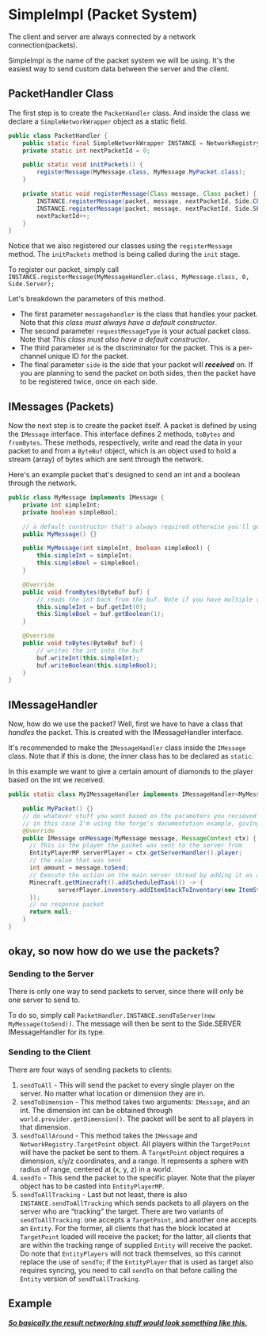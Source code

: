 # Simplelmpl (Packet System)
The client and server are always connected by a network connection(packets).

Simplelmpl is the name of the packet system we will be using. It's the easiest way to send custom data between the server and the client.

## PacketHandler Class
The first step is to create the `PacketHandler` class. And inside the class we declare a `SimpleNetworkWrapper` object as a static field.

~~~java
public class PacketHandler {
	public static final SimpleNetworkWrapper INSTANCE = NetworkRegistry.INSTANCE.newSimpleChannel("yourModId".toUpperCase());
	private static int nextPacketId = 0;

	public static void initPackets() {
		registerMessage(MyMessage.class, MyMessage.MyPacket.class);
	}

	private static void registerMessage(Class message, Class packet) {
		INSTANCE.registerMessage(packet, message, nextPacketId, Side.CLIENT);
		INSTANCE.registerMessage(packet, message, nextPacketId, Side.SERVER);
		nextPacketId++;
	}
}
~~~

Notice that we also registered our classes using the `registerMessage` method. The `initPackets` method is being called during the `init` stage.

To register our packet, simply call `INSTANCE.registerMessage(MyMessageHandler.class, MyMessage.class, 0, Side.Server);`

Let's breakdown the parameters of this method.

- The first parameter `messagehandler` is the class that handles your packet. Note that *this class must always have a default constructor*.
- The second parameter `requestMessageType` is your actual packet class. Note that *This class must also have a default constructor*.
- The third parameter `id` is the discriminator for the packet. This is a per-channel unique ID for the packet.
- The final parameter `side` is the side that your packet will ***received*** on. If you are planning to send the packet on both sides, then the packet have to be registered twice, once on each side.


## IMessages (Packets)
Now the next step is to create the packet itself. A packet is defined by using the `IMessage` interface. This interface defines 2 methods, `toBytes` and `fromBytes`. These methods, respectively, write and read the data in your packet to and from a `ByteBuf` object, which is an object used to hold a stream (array) of bytes which are sent through the network.

Here's an example packet that's designed to send an int and a boolean through the network.
~~~java
public class MyMessage implements IMessage {
    private int simpleInt;
    private boolean simpleBool;

    // a default constructor that's always required otherwise you'll get errors
    public MyMessage() {}

    public MyMessage(int simpleInt, boolean simpleBool) {
        this.simpleInt = simpleInt;
        this.simpleBool = simpleBool;
    }

    @Override
    public void fromBytes(ByteBuf buf) {
        // reads the int back from the buf. Note if you have multiple values, you must read in the same order you wrote.
        this.simpleInt = buf.getInt(0);
        this.SimpleBool = buf.getBoolean(1);
    }

    @Override
    public void toBytes(ByteBuf buf) {
        // writes the int into the buf
        buf.writeInt(this.simpleInt);
        buf.writeBoolean(this.simpleBool);
    }
}
~~~

## IMessageHandler
Now, how do we use the packet? Well, first we have to have a class that *handles* the packet. This is created with the IMessageHandler interface.

It's recommended to make the `IMessageHandler` class inside the `IMessage` class. Note that if this is done, the inner class has to be declared as `static`.

In this example we want to give a certain amount of diamonds to the player based on the int we received.

~~~java
public static class MyIMessageHandler implements IMessageHandler<MyMessage, IMessage> {

    public MyPacket() {}
    // do whatever stuff you want based on the parameters you recieved
    // in this case I'm using the forge's documentation example, giving the player some diamonds
    @Override
    public IMessage onMessage(MyMessage message, MessageContext ctx) {
      // This is the player the packet was sent to the server from
      EntityPlayerMP serverPlayer = ctx.getServerHandler().player;
      // the value that was sent
      int amount = message.toSend;
      // Execute the action on the main server thread by adding it as a scheduled task
      Minecraft.getMinecraft().addScheduledTask(() -> {
              serverPlayer.inventory.addItemStackToInventory(new ItemStack(Items.DIAMOND, amount));
      });
      // no response packet
      return null;
    }
}
~~~

## okay, so now how do we use the packets?
### Sending to the Server
There is only one way to send packets to server, since there will only be one server to send to.

To do so, simply call `PacketHandler.INSTANCE.sendToServer(new MyMessage(toSend))`. The message will then be sent to the Side.SERVER IMessageHandler for its type.

### Sending to the Client
There are four ways of sending packets to clients:

1. `sendToAll` - This will send the packet to every single player on the server. No matter what location or dimension they are in.
2. `sendToDimension` - This method takes two arguments: `IMessage`, and an int. The dimension int can be obtained through `world.provider.getDimension()`. The packet will be sent to all players in that dimension.
3. `sendToAllAround` - This method takes the `IMessage` and `NetworkRegistry.TargetPoint` object. All players within the `TargetPoint` will have the packet be sent to them. A `TargetPoint` object requires a dimension, x/y/z coordinates, and a range. It represents a sphere with radius of range, centered at (x, y, z) in a world.
4. `sendTo` - This send the packet to the specific player. Note that the player object has to be casted into `EntityPlayerMP`.
5. `sendToAllTracking` - Last but not least, there is also `INSTANCE.sendToAllTracking` which sends packets to all players on the server who are “tracking” the target. There are two variants of `sendToAllTracking`: one accepts a `TargetPoint`, and another one accepts an `Entity`. For the former, all clients that has the block located at `TargetPoint` loaded will receive the packet; for the latter, all clients that are within the tracking range of supplied `Entity` will receive the packet. Do note that `EntityPlayers` will not track themselves, so this cannot replace the use of `sendTo`; if the `EntityPlayer` that is used as target also requires syncing, you need to call `sendTo` on that before calling the `Entity` version of `sendToAllTracking`.

## Example

***[So basically the result networking stuff would look something like this.](https://gist.github.com/apo11o-M/bec16b08a7cfa43e99820bbe625fec9b)***
